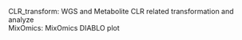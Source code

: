 CLR_transform: WGS and Metabolite CLR related transformation and analyze\
MixOmics: MixOmics DIABLO plot
